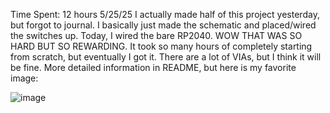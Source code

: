 Time Spent: 12 hours
5/25/25
I actually made half of this project yesterday, but forgot to journal. I basically just made the schematic and placed/wired the switches up. Today, I wired the bare RP2040. WOW THAT WAS SO HARD BUT SO REWARDING. It took so many hours of completely starting from scratch, but eventually I got it. There are a lot of VIAs, but I think it will be fine. More detailed information in README, but here is my favorite image:

![image](https://github.com/user-attachments/assets/98549919-16a8-41cf-b534-abf830c8de1c)

